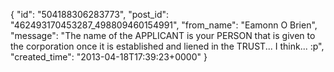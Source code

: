  {
   "id": "504188306283773",
   "post_id": "462493170453287_498809460154991",
   "from_name": "Eamonn O Brien",
   "message": "The name of the APPLICANT is your PERSON that is given to the corporation once it is established and liened in the TRUST... I think... :p",
   "created_time": "2013-04-18T17:39:23+0000"
 }
